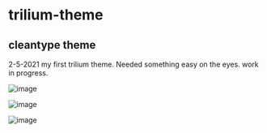 # trilium-theme

## cleantype theme

2-5-2021
my first trilium theme. Needed something easy on the eyes. work in progress.


![image](https://user-images.githubusercontent.com/84742924/119934281-d335b500-bf85-11eb-8c4b-8682f9860850.png)


![image](https://user-images.githubusercontent.com/84742924/119935300-936fcd00-bf87-11eb-97c5-2492208f1988.png)


![image](https://user-images.githubusercontent.com/84742924/119934410-08da9e00-bf86-11eb-8991-2b74f22444b1.png)

